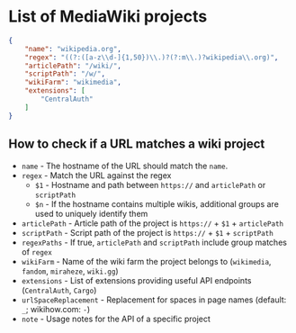 # List of MediaWiki projects

```json
{
	"name": "wikipedia.org",
	"regex": "((?:([a-z\\d-]{1,50})\\.)?(?:m\\.)?wikipedia\\.org)",
	"articlePath": "/wiki/",
	"scriptPath": "/w/",
	"wikiFarm": "wikimedia",
	"extensions": [
		"CentralAuth"
	]
}
```

## How to check if a URL matches a wiki project

* `name` - The hostname of the URL should match the `name`.
* `regex` - Match the URL against the regex
  * `$1` - Hostname and path between `https://` and `articlePath` or `scriptPath`
  * `$n` - If the hostname contains multiple wikis, additional groups are used to uniquely identify them
* `articlePath` - Article path of the project is `https://` + `$1` + `articlePath`
* `scriptPath` - Script path of the project is `https://` + `$1` + `scriptPath`
* `regexPaths` - If true, `articlePath` and `scriptPath` include group matches of `regex`
* `wikiFarm` - Name of the wiki farm the project belongs to (`wikimedia`, `fandom`, `miraheze`, `wiki.gg`)
* `extensions` - List of extensions providing useful API endpoints (`CentralAuth`, `Cargo`)
* `urlSpaceReplacement` - Replacement for spaces in page names (default: `_`; wikihow.com: `-`)
* `note` - Usage notes for the API of a specific project